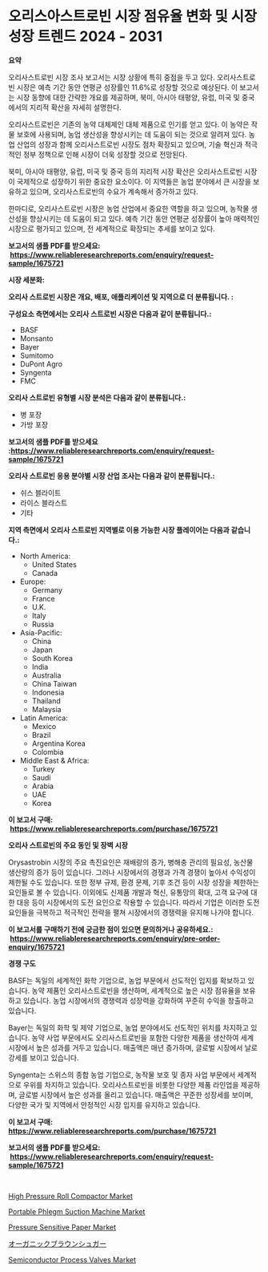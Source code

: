 <p><h1>오리스아스트로빈 시장 점유율 변화 및 시장 성장 트렌드 2024 - 2031</h1></p><p><strong>요약</strong></p>
<p><p>오리사스트로빈 시장 조사 보고서는 시장 상황에 특히 중점을 두고 있다. 오리사스트로빈 시장은 예측 기간 동안 연평균 성장률인 11.6%로 성장할 것으로 예상된다. 이 보고서는 시장 동향에 대한 간략한 개요를 제공하며, 북미, 아시아 태평양, 유럽, 미국 및 중국에서의 지리적 확산을 자세히 설명한다.</p><p>오리사스트로빈은 기존의 농약 대체제인 대체 제품으로 인기를 얻고 있다. 이 농약은 작물 보호에 사용되며, 농업 생산성을 향상시키는 데 도움이 되는 것으로 알려져 있다. 농업 산업의 성장과 함께 오리사스트로빈 시장도 점차 확장되고 있으며, 기술 혁신과 적극적인 정부 정책으로 인해 시장이 더욱 성장할 것으로 전망된다.</p><p>북미, 아시아 태평양, 유럽, 미국 및 중국 등의 지리적 시장 확산은 오리사스트로빈 시장이 국제적으로 성장하기 위한 중요한 요소이다. 이 지역들은 농업 분야에서 큰 시장을 보유하고 있으며, 오리사스트로빈의 수요가 계속해서 증가하고 있다.</p><p>한마디로, 오리사스트로빈 시장은 농업 산업에서 중요한 역할을 하고 있으며, 농작물 생산성을 향상시키는 데 도움이 되고 있다. 예측 기간 동안 연평균 성장률이 높아 매력적인 시장으로 평가되고 있으며, 전 세계적으로 확장되는 추세를 보이고 있다.</p></p>
<p><strong>보고서의 샘플 PDF를 받으세요: &nbsp;<a href="https://www.reliableresearchreports.com/enquiry/request-sample/1675721">https://www.reliableresearchreports.com/enquiry/request-sample/1675721</a></strong></p>
<p><strong>시장 세분화:</strong></p>
<p><strong> 오리사 스트로빈 시장은 개요, 배포, 애플리케이션 및 지역으로 더 분류됩니다. :</strong></p>
<p><strong>구성요소 측면에서는 오리사 스트로빈 시장은 다음과 같이 분류됩니다.:</strong></p>
<p><ul><li>BASF</li><li>Monsanto</li><li>Bayer</li><li>Sumitomo</li><li>DuPont Agro</li><li>Syngenta</li><li>FMC</li></ul></p>
<p><strong> 오리사 스트로빈 유형별 시장 분석은 다음과 같이 분류됩니다.:</strong></p>
<p><ul><li>병 포장</li><li>가방 포장</li></ul></p>
<p><strong>보고서의 샘플 PDF를 받으세요 :<a href="https://www.reliableresearchreports.com/enquiry/request-sample/1675721">https://www.reliableresearchreports.com/enquiry/request-sample/1675721</a></strong></p>
<p><strong> 오리사 스트로빈 응용 분야별 시장 산업 조사는 다음과 같이 분류됩니다.:</strong></p>
<p><ul><li>쉬스 블라이트</li><li>라이스 블라스트</li><li>기타</li></ul></p>
<p><strong>지역 측면에서 오리사 스트로빈 지역별로 이용 가능한 시장 플레이어는 다음과 같습니다.:</strong></p>
<p><ul>
    <li>
        North America:
        <ul>
            <li>United States</li>
            <li>Canada</li>
        </ul>
    </li>
    <li>
        Europe:
        <ul>
            <li>Germany</li>
            <li>France</li>
            <li>U.K.</li>
            <li>Italy</li>
            <li>Russia</li>
        </ul>
    </li>
    <li>
        Asia-Pacific:
        <ul>
            <li>China</li>
            <li>Japan</li>
            <li>South Korea</li>
            <li>India</li>
            <li>Australia</li>
            <li>China Taiwan</li>
            <li>Indonesia</li>
            <li>Thailand</li>
            <li>Malaysia</li>
        </ul>
    </li>
    <li>
        Latin America:
        <ul>
            <li>Mexico</li>
            <li>Brazil</li>
            <li>Argentina Korea</li>
            <li>Colombia</li>
        </ul>
    </li>
    <li>
        Middle East & Africa:
        <ul>
            <li>Turkey</li>
            <li>Saudi</li>
            <li>Arabia</li>
            <li>UAE</li>
            <li>Korea</li>
        </ul>
    </li>
    </ul></p>
<p><strong>이 보고서 구매: &nbsp;<a href="https://www.reliableresearchreports.com/purchase/1675721">https://www.reliableresearchreports.com/purchase/1675721</a></strong></p>
<p><strong>오리사 스트로빈의 주요 동인 및 장벽 시장</strong></p>
<p><p>Orysastrobin 시장의 주요 촉진요인은 재배량의 증가, 병해충 관리의 필요성, 농산물 생산량의 증가 등이 있습니다. 그러나 시장에서의 경쟁과 가격 경쟁이 높아서 수익성이 제한될 수도 있습니다. 또한 정부 규제, 환경 문제, 기후 조건 등이 시장 성장을 제한하는 요인들로 볼 수 있습니다. 이외에도 신제품 개발과 혁신, 유통망의 확대, 고객 요구에 대한 대응 등이 시장에서의 도전 요인으로 작용할 수 있습니다. 따라서 기업은 이러한 도전 요인들을 극복하고 적극적인 전략을 펼쳐 시장에서의 경쟁력을 유지해 나가야 합니다.</p></p>
<p><strong>이 보고서를 구매하기 전에 궁금한 점이 있으면 문의하거나 공유하세요.: &nbsp;<a href="https://www.reliableresearchreports.com/enquiry/pre-order-enquiry/1675721">https://www.reliableresearchreports.com/enquiry/pre-order-enquiry/1675721</a></strong></p>
<p><strong>경쟁 구도</strong></p>
<p><p>BASF는 독일의 세계적인 화학 기업으로, 농업 부문에서 선도적인 입지를 확보하고 있습니다. 농약 제품인 오리사스트로빈을 생산하며, 세계적으로 높은 시장 점유율을 보유하고 있습니다. 농업 시장에서의 경쟁력과 성장력을 강화하여 꾸준히 수익을 창출하고 있습니다.</p><p>Bayer는 독일의 화학 및 제약 기업으로, 농업 분야에서도 선도적인 위치를 차지하고 있습니다. 농약 사업 부문에서도 오리사스트로빈을 포함한 다양한 제품을 생산하여 세계 시장에서 높은 성과를 거두고 있습니다. 매출액은 매년 증가하며, 글로벌 시장에서 날로 강세를 보이고 있습니다.</p><p>Syngenta는 스위스의 종합 농업 기업으로, 농작물 보호 및 종자 사업 부문에서 세계적으로 우위를 차지하고 있습니다. 오리사스트로빈을 비롯한 다양한 제품 라인업을 제공하며, 글로벌 시장에서 높은 성과를 올리고 있습니다. 매출액은 꾸준한 성장세를 보이며, 다양한 국가 및 지역에서 안정적인 시장 입지를 유지하고 있습니다.</p></p>
<p><strong>이 보고서 구매: &nbsp; <a href="https://www.reliableresearchreports.com/purchase/1675721">https://www.reliableresearchreports.com/purchase/1675721</a></strong></p>
<p><strong>보고서의 샘플 PDF를 받으세요: &nbsp;<a href="https://www.reliableresearchreports.com/enquiry/request-sample/1675721">https://www.reliableresearchreports.com/enquiry/request-sample/1675721</a></strong><strong></strong></p>
<p>&nbsp;</p>
<p><p><a href="https://view.publitas.com/reportprime-1/insights-into-high-pressure-roll-compactor-market-size-analysing-market-share-trends-and-growth-from-2023-to-2030/">High Pressure Roll Compactor Market</a></p><p><a href="https://mire-aunt-385.notion.site/Portable-Phlegm-Suction-Machine-Market-Size-and-Examines-its-Market-Scope-with-a-Primary-Focus-on--1736eb73d4694a35b34e8d720ceb92a3">Portable Phlegm Suction Machine Market</a></p><p><a href="https://issuu.com/reportprime-2/docs/pressure-sensitive-paper-market-size-2030.pptx">Pressure Sensitive Paper Market</a></p><p><a href="https://github.com/mcbeesbxa270/Market-Research-Report-List-1/blob/main/5205018191280.md">オーガニックブラウンシュガー</a></p><p><a href="https://invited-way-688.notion.site/Semiconductor-Process-Valves-Market-Research-Report-Unlocks-Analysis-on-the-Market-Financial-Status--e651f3fb3d4e4311ba8164f5ce70048b">Semiconductor Process Valves Market</a></p></p>